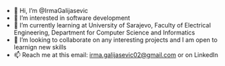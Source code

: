 - 👋 Hi, I’m @IrmaGalijasevic
- 👀 I’m interested in software development
- 🌱 I’m currently learning at University of Sarajevo, Faculty of Electrical Engineering, Department for Computer Science and Informatics
- 💞️ I’m looking to collaborate on any interesting projects and I am open to learnign new skills
- 📫 Reach me at this email: irma.galijasevic02@gmail.com or on LinkedIn

<!---
IrmaGalijasevic/IrmaGalijasevic is a ✨ special ✨ repository because its `README.md` (this file) appears on your GitHub profile.
You can click the Preview link to take a look at your changes.
--->
